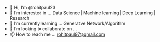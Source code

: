 - 👋 Hi, I’m @rohitpaul23
- 👀 I’m interested in ... Data Science | Machine learning | Deep Learning | Research
- 🌱 I’m currently learning ... Generative Network/Algorithm
- 💞️ I’m looking to collaborate on ...
- 📫 How to reach me ... rohitpaul97@gmail.com

<!---
rohitpaul23/rohitpaul23 is a ✨ special ✨ repository because its `README.md` (this file) appears on your GitHub profile.
You can click the Preview link to take a look at your changes.
--->
